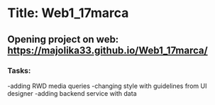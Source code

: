 # Title: Web1_17marca
## Opening project on web: https://majolika33.github.io/Web1_17marca/
### Tasks:
-adding RWD media queries
-changing style with guidelines from UI designer
-adding backend service with data
